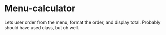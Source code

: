 # Menu-calculator
Lets user order from the menu, format the order, and display total.  Probably should have used class, but oh well.

